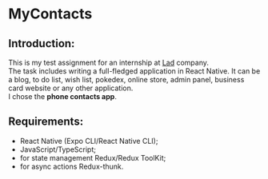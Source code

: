 # MyContacts

## Introduction:

This is my test assignment for an internship at [Lad](https://lad24.ru/) company.  
The task includes writing a full-fledged application in React Native. It can be a blog, to do list, wish list, pokedex, online store, admin panel, business card website or any other application.  
I chose the **phone contacts app**.

## Requirements:

- React Native (Expo CLI/React Native CLI);
- JavaScript/TypeScript;
- for state management Redux/Redux ToolKit;
- for async actions Redux-thunk.
